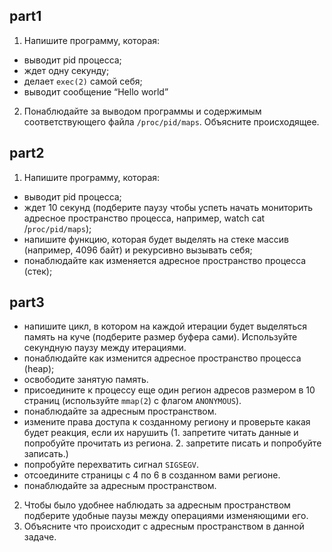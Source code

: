 ## part1 
1. Напишите программу, которая:
* выводит pid процесса;
* ждет одну секунду;
* делает `exec(2)` самой себя;
* выводит сообщение “Hello world”
2. Понаблюдайте за выводом программы и содержимым соответствующего файла `/proc/pid/maps`. Объясните происходящее.

## part2
1. Напишите программу, которая:
* выводит pid процесса;
* ждет 10 секунд (подберите паузу чтобы успеть начать мониторить адресное пространство процесса, например, watch cat /`proc/pid/maps`);
* напишите функцию, которая будет выделять на стеке массив
(например, 4096 байт) и рекурсивно вызывать себя;
* понаблюдайте как изменяется адресное пространство процесса
(стек);

## part3
* напишите цикл, в котором на каждой итерации будет выделяться
память на куче (подберите размер буфера сами). Используйте
секундную паузу между итерациями.
* понаблюдайте как изменится адресное пространство процесса
(heap);
* освободите занятую память.
* присоедините к процессу еще один регион адресов размером в 10
страниц (используйте `mmap(2`) с флагом `ANONYMOUS`).
* понаблюдайте за адресным пространством.
* измените права доступа к созданному региону и проверьте какая будет реакция, если их нарушить (1. запретите читать данные и попробуйте прочитать из региона. 2. запретите писать и попробуйте записать.)
* попробуйте перехватить сигнал `SIGSEGV`.
* отсоедините страницы с 4 по 6 в созданном вами регионе.
* понаблюдайте за адресным пространством.
2. Чтобы было удобнее наблюдать за адресным пространством подберите удобные паузы между операциями изменяющими его.
3. Объясните что происходит с адресным пространством в данной задаче.

